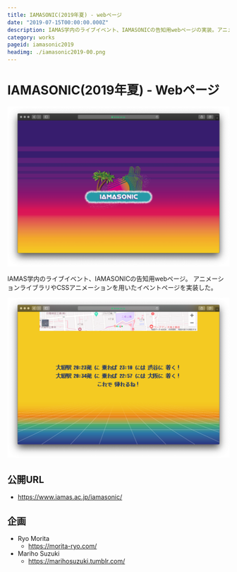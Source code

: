 ```yaml
---
title: IAMASONIC(2019年夏) - webページ
date: "2019-07-15T00:00:00.000Z"
description: IAMAS学内のライブイベント、IAMASONICの告知用webページの実装。アニメーションライブラリやCSSアニメーションを用いたイベントページを実装した。
category: works
pageid: iamasonic2019
headimg: ./iamasonic2019-00.png
---
```


# IAMASONIC(2019年夏) - Webページ

!["IAMASONIC 2019 - ページのヘッダ部分"](./iamasonic2019-00.png "IAMASONIC 2019 - ページのヘッダ部分")

IAMAS学内のライブイベント、IAMASONICの告知用webページ。
アニメーションライブラリやCSSアニメーションを用いたイベントページを実装した。

!["IAMASONIC 2019 - ページのフッター部分"](./iamasonic2019-01.png "IAMASONIC 2019 - ページのフッター部分")

## 公開URL
- https://www.iamas.ac.jp/iamasonic/

## 企画

- Ryo Morita
  - https://morita-ryo.com/
- Mariho Suzuki
  - https://marihosuzuki.tumblr.com/
